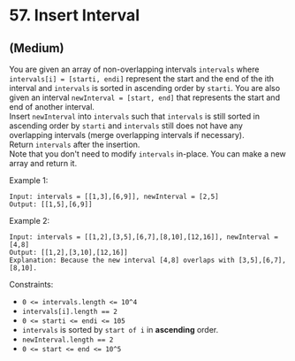# 57. Insert Interval
## (Medium)

You are given an array of non-overlapping intervals `intervals` where `intervals[i] = [starti, endi]` represent the start and the end of the ith interval and `intervals` is sorted in ascending order by `starti`. You are also given an interval `newInterval = [start, end]` that represents the start and end of another interval.
<br>
Insert `newInterval` into `intervals` such that `intervals` is still sorted in ascending order by `starti` and `intervals` still does not have any overlapping intervals (merge overlapping intervals if necessary).
<br>
Return `intervals` after the insertion.
<br>
Note that you don't need to modify `intervals` in-place. You can make a new array and return it.
<br>
 

Example 1:

```
Input: intervals = [[1,3],[6,9]], newInterval = [2,5]
Output: [[1,5],[6,9]]
```

Example 2:

```
Input: intervals = [[1,2],[3,5],[6,7],[8,10],[12,16]], newInterval = [4,8]
Output: [[1,2],[3,10],[12,16]]
Explanation: Because the new interval [4,8] overlaps with [3,5],[6,7],[8,10].
```

Constraints:

- `0 <= intervals.length <= 10^4`
- `intervals[i].length == 2`
- `0 <= starti <= endi <= 105`
- `intervals` is sorted by `start of i` in **ascending** order.
- `newInterval.length == 2`
- `0 <= start <= end <= 10^5`